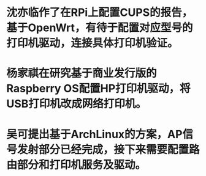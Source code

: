 # 沈亦临作了在RPi上配置CUPS的报告，基于OpenWrt，有待于配置对应型号的打印机驱动，连接具体打印机验证。
# 杨家祺在研究基于商业发行版的Raspberry OS配置HP打印机驱动，将USB打印机改成网络打印机。
# 吴可提出基于ArchLinux的方案，AP信号发射部分已经完成，接下来需要配置路由部分和打印机服务及驱动。
